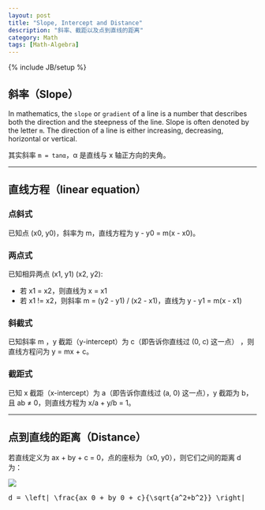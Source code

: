 ```yaml
---
layout: post
title: "Slope, Intercept and Distance"
description: "斜率、截距以及点到直线的距离"
category: Math
tags: [Math-Algebra]
---
```

{% include JB/setup %}

## 斜率（Slope）

In mathematics, the `slope` or `gradient` of a line is a number that describes both the direction and the steepness of the line. Slope is often denoted by the letter `m`. The direction of a line is either increasing, decreasing, horizontal or vertical.  

其实斜率 `m = tanα`，α 是直线与 x 轴正方向的夹角。

-----

## 直线方程（linear equation）

### 点斜式

已知点 (x0, y0)，斜率为 m，直线方程为 y - y0 = m(x - x0)。

### 两点式

已知相异两点 (x1, y1) (x2, y2): 
	
* 若 x1 = x2，则直线为 x = x1
* 若 x1 != x2，则斜率 m = (y2 - y1) / (x2 - x1)，直线为 y - y1 = m(x - x1)
	
### 斜截式

已知斜率 m ，y 截距（y-intercept）为 c（即告诉你直线过 (0, c) 这一点） ，则直线方程问为 y = mx + c。 

### 截距式

已知 x 截距（x-intercept）为 a（即告诉你直线过 (a, 0) 这一点），y 截距为 b，且 ab ≠ 0，则直线方程为 x/a + y/b = 1。

-----

## 点到直线的距离（Distance）

若直线定义为 ax + by + c = 0，点的座标为（x0, y0），则它们之间的距离 d 为：

![](https://public.bn1.livefilestore.com/y2pfJR4ho0PMPn60RTkgrgop4zOlBVfoQDLLYuhsEpVxWvTVmlql3VV5IMxLBw47Rfxc-0wal7dhpMwh33keadpRmjL5voWT3blN_fwd3lyGTw/distance.gif?psid=1)

<pre class="prettyprint linenums">
d = \left| \frac{ax_0 + by_0 + c}{\sqrt{a^2+b^2}} \right|
</pre>